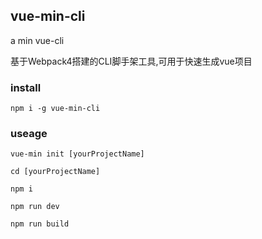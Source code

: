 ## vue-min-cli
a min  vue-cli

基于Webpack4搭建的CLI脚手架工具,可用于快速生成vue项目

### install

`npm i -g vue-min-cli`

### useage

`vue-min init [yourProjectName]`

`cd [yourProjectName]`

`npm i` 

`npm run dev`

`npm run build`